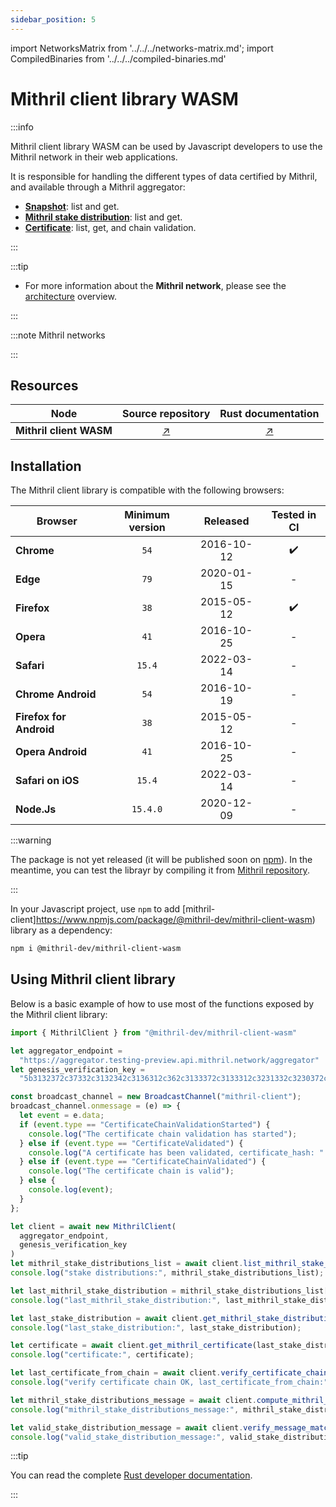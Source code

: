```yaml
---
sidebar_position: 5
---
```


import NetworksMatrix from '../../../networks-matrix.md';
import CompiledBinaries from '../../../compiled-binaries.md'

# Mithril client library WASM

:::info

Mithril client library WASM can be used by Javascript developers to use the Mithril network in their web applications.

It is responsible for handling the different types of data certified by Mithril, and available through a Mithril aggregator:
- [**Snapshot**](../../../glossary.md#snapshot): list and get.
- [**Mithril stake distribution**](../../../glossary.md#stake-distribution): list and get.
- [**Certificate**](../../../glossary.md#certificate): list, get, and chain validation.

:::

:::tip

* For more information about the **Mithril network**, please see the [architecture](../../../mithril/mithril-network/architecture.md) overview.

:::

:::note Mithril networks

<NetworksMatrix />

:::

## Resources

| Node | Source repository | Rust documentation |
|:-:|:-----------------:|:------------------:|
**Mithril client WASM** | [:arrow_upper_right:](https://github.com/input-output-hk/mithril/tree/main/mithril-client-wasm) | [:arrow_upper_right:](https://mithril.network/rust-doc/mithril_client_wasm/index.html) |


## Installation

The Mithril client library is compatible with the following browsers:

| Browser | Minimum version | Released | Tested in CI |
| --- |:---:|:---:|:---:|
| **Chrome** | `54` | 2016-10-12 | :heavy_check_mark: |
| **Edge** | `79` | 2020-01-15 | - |
| **Firefox** | `38` | 2015-05-12 | :heavy_check_mark: |
| **Opera** | `41` | 2016-10-25 | - |
| **Safari** | `15.4` | 2022-03-14 | - |
| **Chrome Android** | `54` | 2016-10-19 | - |
| **Firefox for Android** | `38` | 2015-05-12 | - |
| **Opera Android** | `41` | 2016-10-25 | - |
| **Safari on iOS** | `15.4` | 2022-03-14 | - |
| **Node.Js** | `15.4.0` | 2020-12-09 | - |


:::warning

The package is not yet released (it will be published soon on [npm](https://www.npmjs.com/)). In the meantime, you can test the librayr by compiling it from [Mithril repository](https://github.com/input-output-hk/mithril/tree/main/mithril-client-wasm).

:::

In your Javascript project, use `npm` to add [mithril-client]https://www.npmjs.com/package/@mithril-dev/mithril-client-wasm) library as a dependency:

```bash
npm i @mithril-dev/mithril-client-wasm
```

## Using Mithril client library

Below is a basic example of how to use most of the functions exposed by the Mithril client library:

```js
import { MithrilClient } from "@mithril-dev/mithril-client-wasm"

let aggregator_endpoint =
  "https://aggregator.testing-preview.api.mithril.network/aggregator"
let genesis_verification_key =
  "5b3132372c37332c3132342c3136312c362c3133372c3133312c3231332c3230372c3131372c3139382c38352c3137362c3139392c3136322c3234312c36382c3132332c3131392c3134352c31332c3233322c3234332c34392c3232392c322c3234392c3230352c3230352c33392c3233352c34345d"

const broadcast_channel = new BroadcastChannel("mithril-client");
broadcast_channel.onmessage = (e) => {
  let event = e.data;
  if (event.type == "CertificateChainValidationStarted") {
    console.log("The certificate chain validation has started");
  } else if (event.type == "CertificateValidated") {
    console.log("A certificate has been validated, certificate_hash: " + event.payload.certificate_hash);
  } else if (event.type == "CertificateChainValidated") {
    console.log("The certificate chain is valid");
  } else {
    console.log(event);
  }
};

let client = await new MithrilClient(
  aggregator_endpoint,
  genesis_verification_key
)
let mithril_stake_distributions_list = await client.list_mithril_stake_distributions();
console.log("stake distributions:", mithril_stake_distributions_list);

let last_mithril_stake_distribution = mithril_stake_distributions_list[0];
console.log("last_mithril_stake_distribution:", last_mithril_stake_distribution);

let last_stake_distribution = await client.get_mithril_stake_distribution(last_mithril_stake_distribution.hash);
console.log("last_stake_distribution:", last_stake_distribution);

let certificate = await client.get_mithril_certificate(last_stake_distribution.certificate_hash);
console.log("certificate:", certificate);

let last_certificate_from_chain = await client.verify_certificate_chain(certificate.hash);
console.log("verify certificate chain OK, last_certificate_from_chain:", last_certificate_from_chain);

let mithril_stake_distributions_message = await client.compute_mithril_stake_distribution_message(last_stake_distribution);
console.log("mithril_stake_distributions_message:", mithril_stake_distributions_message);

let valid_stake_distribution_message = await client.verify_message_match_certificate(mithril_stake_distributions_message, last_certificate_from_chain);
console.log("valid_stake_distribution_message:", valid_stake_distribution_message);
```

:::tip

You can read the complete [Rust developer documentation](https://mithril.network/rust-doc/mithril_client_wasm/index.html).

:::